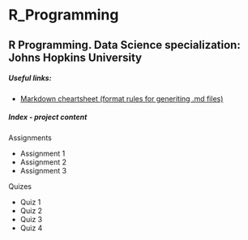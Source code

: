 # R_Programming
R Programming. Data Science specialization: Johns Hopkins University
---

##### Useful links: 
+ [Markdown cheartsheet (format rules for generiting .md files) ](https://github.com/adam-p/markdown-here/wiki/Markdown-Here-Cheatsheet)


##### Index - project content

Assignments
+ Assignment 1
+ Assignment 2
+ Assignment 3

Quizes
+ Quiz 1
+ Quiz 2
+ Quiz 3
+ Quiz 4
